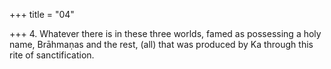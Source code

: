 +++
title = "04"

+++
4. Whatever there is in these three worlds, famed as possessing a holy name, Brāhmaṇas and the rest, (all) that was produced by Ka through this rite of sanctification.
